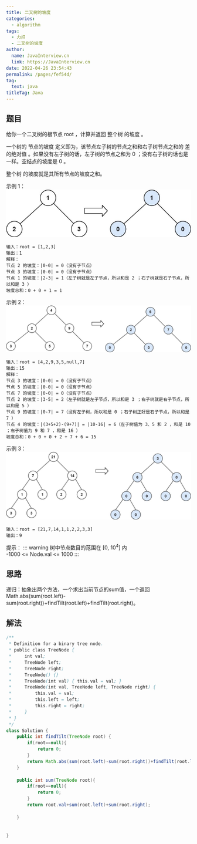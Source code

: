 ```yaml
---
title: 二叉树的坡度
categories: 
  - algorithm
tags: 
  - 力扣
  - 二叉树的坡度
author: 
  name: JavaInterview.cn
  link: https://JavaInterview.cn
date: 2022-04-26 23:54:43
permalink: /pages/fef54d/
tag: 
  text: java
titleTag: Java
---
```



## 题目
给你一个二叉树的根节点 root ，计算并返回 整个树 的坡度 。

一个树的 节点的坡度 定义即为，该节点左子树的节点之和和右子树节点之和的 差的绝对值 。如果没有左子树的话，左子树的节点之和为 0 ；没有右子树的话也是一样。空结点的坡度是 0 。

整个树 的坡度就是其所有节点的坡度之和。

示例 1：
![](/media/pictures/leetcode/tilt1.jpeg)

    输入：root = [1,2,3]
    输出：1
    解释：
    节点 2 的坡度：|0-0| = 0（没有子节点）
    节点 3 的坡度：|0-0| = 0（没有子节点）
    节点 1 的坡度：|2-3| = 1（左子树就是左子节点，所以和是 2 ；右子树就是右子节点，所以和是 3 ）
    坡度总和：0 + 0 + 1 = 1
    

示例 2：
![](/media/pictures/leetcode/tilt2.jpeg)

    输入：root = [4,2,9,3,5,null,7]
    输出：15
    解释：
    节点 3 的坡度：|0-0| = 0（没有子节点）
    节点 5 的坡度：|0-0| = 0（没有子节点）
    节点 7 的坡度：|0-0| = 0（没有子节点）
    节点 2 的坡度：|3-5| = 2（左子树就是左子节点，所以和是 3 ；右子树就是右子节点，所以和是 5 ）
    节点 9 的坡度：|0-7| = 7（没有左子树，所以和是 0 ；右子树正好是右子节点，所以和是 7 ）
    节点 4 的坡度：|(3+5+2)-(9+7)| = |10-16| = 6（左子树值为 3、5 和 2 ，和是 10 ；右子树值为 9 和 7 ，和是 16 ）
    坡度总和：0 + 0 + 0 + 2 + 7 + 6 = 15
    

示例 3：
![](/media/pictures/leetcode/tilt3.jpeg)

    输入：root = [21,7,14,1,1,2,2,3,3]
    输出：9

提示：
::: warning
树中节点数目的范围在 [0, 10<sup>4</sup>] 内\
-1000 <= Node.val <= 1000
:::

## 思路
递归：抽象出两个方法，一个求出当前节点的sum值，一个返回Math.abs(sum(root.left)-sum(root.right))+findTilt(root.left)+findTilt(root.right)。

## 解法
```java
/**
 * Definition for a binary tree node.
 * public class TreeNode {
 *     int val;
 *     TreeNode left;
 *     TreeNode right;
 *     TreeNode() {}
 *     TreeNode(int val) { this.val = val; }
 *     TreeNode(int val, TreeNode left, TreeNode right) {
 *         this.val = val;
 *         this.left = left;
 *         this.right = right;
 *     }
 * }
 */
class Solution {
    public int findTilt(TreeNode root) {
        if(root==null){
            return 0;
        }
        return Math.abs(sum(root.left)-sum(root.right))+findTilt(root.left)+findTilt(root.right);
    }

    public int sum(TreeNode root){
        if(root==null){
            return 0;
        }
        return root.val+sum(root.left)+sum(root.right);

    }


}

```